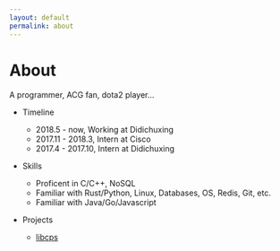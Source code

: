 ```yaml
---
layout: default
permalink: about
---
```


# About

A programmer, ACG fan, dota2 player...

+ Timeline
    + 2018.5 - now, Working at Didichuxing
    + 2017.11 - 2018.3, Intern at Cisco
    + 2017.4 - 2017.10, Intern at Didichuxing

+ Skills
    + Proficent in C/C++, NoSQL
    + Familiar with Rust/Python, Linux, Databases, OS, Redis, Git, etc.
    + Familiar with Java/Go/Javascript

+ Projects
    + [libcps](https://github.com/framlog/libcps)
